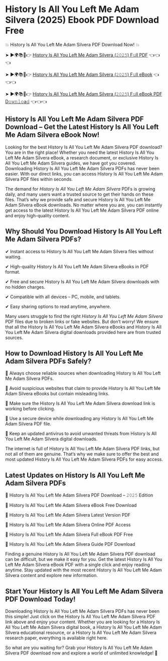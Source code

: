 # History Is All You Left Me Adam Silvera (2025) Ebook PDF Download Free

💥 History Is All You Left Me Adam Silvera PDF Download Now! 💥

➤ ►🌍📚📱👉 [History Is All You Left Me Adam Silvera (𝟸𝟶𝟸𝟻) F𝚞ll PDF](https://getpdf.xyz/history-is-all-you-left-me-adam-silvera) 👈👈👈


➤ ►🌍📚📱👉 [History Is All You Left Me Adam Silvera (𝟸𝟶𝟸𝟻) F𝚞ll eBook](https://getpdf.xyz/history-is-all-you-left-me-adam-silvera) 👈👈👈


➤ ►🌍📚📱👉 [History Is All You Left Me Adam Silvera (𝟸𝟶𝟸𝟻) F𝚞ll eBook PDF D𝚘𝚠𝚗𝚕𝚘a𝚍](https://getpdf.xyz/history-is-all-you-left-me-adam-silvera) 👈👈👈


## History Is All You Left Me Adam Silvera PDF Download – Get the Latest History Is All You Left Me Adam Silvera eBook Now!

Looking for the best History Is All You Left Me Adam Silvera PDF download? You are in the right place! Whether you need the latest History Is All You Left Me Adam Silvera eBook, a research document, or exclusive History Is All You Left Me Adam Silvera guides, we have got you covered. Downloading History Is All You Left Me Adam Silvera PDFs has never been easier. With our direct links, you can access History Is All You Left Me Adam Silvera PDF files within seconds.

The demand for *History Is All You Left Me Adam Silvera* PDFs is growing daily, and many users want a trusted source to get their hands on these files. That’s why we provide safe and secure History Is All You Left Me Adam Silvera eBook downloads. No matter where you are, you can instantly get access to the latest History Is All You Left Me Adam Silvera PDF online and enjoy high-quality content.

## Why Should You Download History Is All You Left Me Adam Silvera PDFs?

✔ Instant access to History Is All You Left Me Adam Silvera files without waiting.

✔ High-quality History Is All You Left Me Adam Silvera eBooks in PDF format.

✔ Free and secure History Is All You Left Me Adam Silvera downloads with no hidden charges.

✔ Compatible with all devices – PC, mobile, and tablets.

✔ Easy sharing options to read anytime, anywhere.

Many users struggle to find the right *History Is All You Left Me Adam Silvera* PDF files due to broken links or fake websites. But don’t worry! We ensure that all the History Is All You Left Me Adam Silvera eBooks and History Is All You Left Me Adam Silvera digital downloads provided here are from trusted sources.

## How to Download History Is All You Left Me Adam Silvera PDFs Safely?

📌 Always choose reliable sources when downloading History Is All You Left Me Adam Silvera PDFs.

📌 Avoid suspicious websites that claim to provide History Is All You Left Me Adam Silvera eBooks but contain misleading links.

📌 Make sure the History Is All You Left Me Adam Silvera download link is working before clicking.

📌 Use a secure device while downloading any History Is All You Left Me Adam Silvera PDF file.

📌 Keep an updated antivirus to avoid unwanted threats from History Is All You Left Me Adam Silvera digital downloads.

The internet is full of History Is All You Left Me Adam Silvera PDF links, but not all of them are genuine. That’s why we make sure to offer the best and most updated History Is All You Left Me Adam Silvera PDFs for easy access.

## Latest Updates on History Is All You Left Me Adam Silvera PDFs

🔹 History Is All You Left Me Adam Silvera PDF Download – 𝟸𝟶𝟸𝟻 Edition

🔹 History Is All You Left Me Adam Silvera eBook Free Download

🔹 History Is All You Left Me Adam Silvera Latest Version PDF

🔹 History Is All You Left Me Adam Silvera Online PDF Access

🔹 History Is All You Left Me Adam Silvera Full eBook PDF Free

🔹 History Is All You Left Me Adam Silvera Guide PDF Download

Finding a genuine History Is All You Left Me Adam Silvera PDF download can be difficult, but we make it easy for you. Get the latest History Is All You Left Me Adam Silvera eBook PDF with a single click and enjoy reading anytime. Stay updated with the most recent History Is All You Left Me Adam Silvera content and explore new information.

## Start Your History Is All You Left Me Adam Silvera PDF Download Today!

Downloading History Is All You Left Me Adam Silvera PDFs has never been this simple! Just click on the History Is All You Left Me Adam Silvera PDF link above and enjoy your content. Whether you are looking for a History Is All You Left Me Adam Silvera digital book, a History Is All You Left Me Adam Silvera educational resource, or a History Is All You Left Me Adam Silvera research paper, everything is available right here.

So what are you waiting for? Grab your History Is All You Left Me Adam Silvera PDF download now and explore a world of unlimited knowledge! 🚀